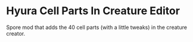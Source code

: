 # Hyura Cell Parts In Creature Editor
Spore mod that adds the 40 cell parts (with a little tweaks) in the creature creator.
